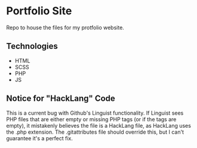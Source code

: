 # Portfolio Site
Repo to house the files for my protfolio website.

## Technologies
- HTML
- SCSS
- PHP
- JS

## Notice for "HackLang" Code
This is a current bug with Github's Linguist functionality. If Linguist sees PHP files that are either empty or missing PHP tags (or if the tags are empty), it mistakenly believes the file is a HackLang file, as HackLang uses the .php extension. The .gitattributes file should override this, but I can't guarantee it's a perfect fix.